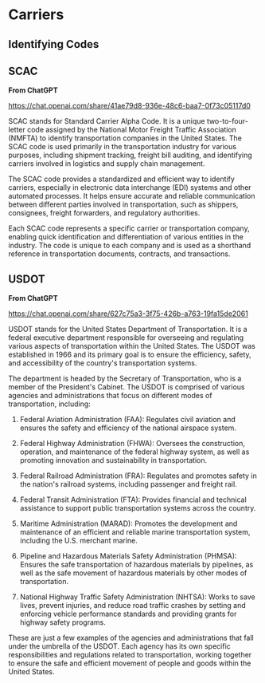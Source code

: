 # Carriers

## Identifying Codes

## SCAC

**From ChatGPT**

https://chat.openai.com/share/41ae79d8-936e-48c6-baa7-0f73c05117d0

SCAC stands for Standard Carrier Alpha Code. It is a unique two-to-four-letter code assigned by the National Motor Freight Traffic Association (NMFTA) to identify transportation companies in the United States. The SCAC code is used primarily in the transportation industry for various purposes, including shipment tracking, freight bill auditing, and identifying carriers involved in logistics and supply chain management.

The SCAC code provides a standardized and efficient way to identify carriers, especially in electronic data interchange (EDI) systems and other automated processes. It helps ensure accurate and reliable communication between different parties involved in transportation, such as shippers, consignees, freight forwarders, and regulatory authorities.

Each SCAC code represents a specific carrier or transportation company, enabling quick identification and differentiation of various entities in the industry. The code is unique to each company and is used as a shorthand reference in transportation documents, contracts, and transactions.

## USDOT

**From ChatGPT**

https://chat.openai.com/share/627c75a3-3f75-426b-a763-19fa15de2061

USDOT stands for the United States Department of Transportation. It is a federal executive department responsible for overseeing and regulating various aspects of transportation within the United States. The USDOT was established in 1966 and its primary goal is to ensure the efficiency, safety, and accessibility of the country's transportation systems.

The department is headed by the Secretary of Transportation, who is a member of the President's Cabinet. The USDOT is comprised of various agencies and administrations that focus on different modes of transportation, including:

1. Federal Aviation Administration (FAA): Regulates civil aviation and ensures the safety and efficiency of the national airspace system.

2. Federal Highway Administration (FHWA): Oversees the construction, operation, and maintenance of the federal highway system, as well as promoting innovation and sustainability in transportation.

3. Federal Railroad Administration (FRA): Regulates and promotes safety in the nation's railroad systems, including passenger and freight rail.

4. Federal Transit Administration (FTA): Provides financial and technical assistance to support public transportation systems across the country.

5. Maritime Administration (MARAD): Promotes the development and maintenance of an efficient and reliable marine transportation system, including the U.S. merchant marine.

6. Pipeline and Hazardous Materials Safety Administration (PHMSA): Ensures the safe transportation of hazardous materials by pipelines, as well as the safe movement of hazardous materials by other modes of transportation.

7. National Highway Traffic Safety Administration (NHTSA): Works to save lives, prevent injuries, and reduce road traffic crashes by setting and enforcing vehicle performance standards and providing grants for highway safety programs.

These are just a few examples of the agencies and administrations that fall under the umbrella of the USDOT. Each agency has its own specific responsibilities and regulations related to transportation, working together to ensure the safe and efficient movement of people and goods within the United States.

## 

